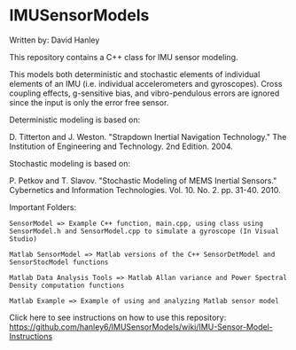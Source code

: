 # IMUSensorModels
Written by: David Hanley

This repository contains a C++ class for IMU sensor modeling. 

This models both deterministic and stochastic elements of individual elements of an IMU (i.e. individual accelerometers and gyroscopes).
Cross coupling effects, g-sensitive bias, and vibro-pendulous errors are ignored since the input is only the error free sensor.

Deterministic modeling is based on:

D. Titterton and J. Weston. "Strapdown Inertial Navigation Technology." The Institution of Engineering and Technology. 2nd Edition. 2004.

Stochastic modeling is based on:

P. Petkov and T. Slavov. "Stochastic Modeling of MEMS Inertial Sensors." Cybernetics and Information Technologies. Vol. 10. No. 2. pp. 31-40. 2010.



Important Folders:

	SensorModel => Example C++ function, main.cpp, using class using SensorModel.h and SensorModel.cpp to simulate a gyroscope (In Visual Studio)

	Matlab SensorModel => Matlab versions of the C++ SensorDetModel and SensorStocModel functions
	
	Matlab Data Analysis Tools => Matlab Allan variance and Power Spectral Density computation functions

	Matlab Example => Example of using and analyzing Matlab sensor model
	
Click here to see instructions on how to use this repository:
https://github.com/hanley6/IMUSensorModels/wiki/IMU-Sensor-Model-Instructions
